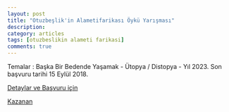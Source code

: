 ```yaml
---
layout: post
title: "Otuzbeşlik'in Alametifarikası Öykü Yarışması"
description: 
category: articles
tags: [otuzbeslikin alameti farikasi]
comments: true
---
```


Temalar : Başka Bir Bedende Yaşamak - Ütopya / Distopya - Yıl 2023. Son başvuru tarihi 15 Eylül 2018.

[Detaylar ve Başvuru için](https://www.otuzbeslik.com/yazilar/otuzbeslikin-alameti-farikasi-oyku-yarismasi)

[Kazanan](https://www.otuzbeslik.com/yazilar/otuzbeslikin-alametifarikasi-oyku-yarismasi-kazanani)
